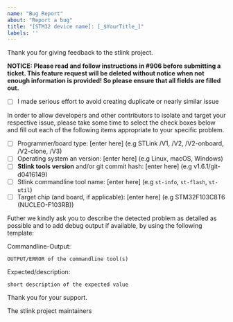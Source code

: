```yaml
---
name: "Bug Report"
about: "Report a bug"
title: "[STM32 device name]: [_$YourTitle_]"
labels: ''
---
```


Thank you for giving feedback to the stlink project.

**NOTICE: Please read and follow instructions in #906 before submitting a ticket.
This feature request will be deleted without notice when not enough information is provided! So please ensure that all fields are filled out.**

- [ ] I made serious effort to avoid creating duplicate or nearly similar issue

In order to allow developers and other contributors to isolate and target your respective issue, please take some time to select the check boxes below
and fill out each of the following items appropriate to your specific problem.

- [ ] Programmer/board type: [enter here] (e.g STLink /V1, /V2, /V2-onboard, /V2-clone, /V3)
- [ ] Operating system an version: [enter here] (e.g Linux, macOS, Windows)
- [ ] **Stlink tools version** and/or git commit hash: [enter here] (e.g v1.6.1/git-d0416149)
- [ ] Stlink commandline tool name: [enter here] (e.g `st-info`, `st-flash`, `st-util`)
- [ ] Target chip (and board, if applicable): [enter here] (e.g STM32F103C8T6 (NUCLEO-F103RB))

Futher we kindly ask you to describe the detected problem as detailed as possible and to add debug output if available, by using the following template:

Commandline-Output:

```
OUTPUT/ERROR of the commandline tool(s)
```

Expected/description:

`short description of the expected value`


Thank you for your support.

The stlink project maintainers
